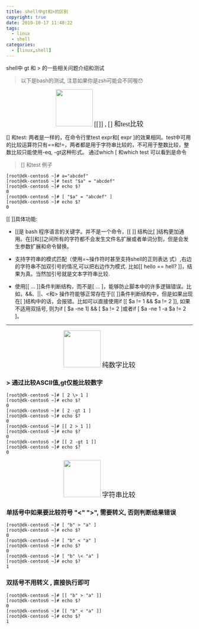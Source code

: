 ```yaml
---
title: shell中gt和>的区别
copyright: true
date: 2019-10-17 11:48:22
tags:
  - linux
  - shell
categories:
  - [linux,shell]
---
```

shell中 gt 和 > 的一些相关问题介绍和测试
<!-- more-->


> 以下是bash的测试, 注意如果你是zsh可能会不同喔😯

<center>
<img src="http://zhangzw001.github.io/images/dockerniu.jpeg" width = "100" height = "100" style="border: 0"/>
<font  face="黑体" size=4> [[]] , [] 和test比较 </font>
</center>

[] 和test:	两者是一样的，在命令行里test expr和[ expr ]的效果相同。test中可用的比较运算符只有==和!=，两者都是用于字符串比较的，不可用于整数比较，整数比较只能使用-eq, -gt这种形式。
通过which [ 和which test 可以看到是命令

> [] 和test 例子

```
[root@dk-centos6 ~]# a="abcdef"
[root@dk-centos6 ~]# test "$a" = "abcdef"
[root@dk-centos6 ~]# echo $?
0
[root@dk-centos6 ~]# [ "$a" = "abcdef" ]
[root@dk-centos6 ~]# echo $?
0
```

[[ ]]具体功能:	
- [[是 bash 程序语言的关键字。并不是一个命令，[[ ]] 结构比[ ]结构更加通用。在[[和]]之间所有的字符都不会发生文件名扩展或者单词分割，但是会发生参数扩展和命令替换。

- 支持字符串的模式匹配（使用=~操作符时甚至支持shell的正则表达 式）,右边的字符串不加双引号的情况,可以把右边作为模式. 比如[[ hello == hell? ]]，结果为真。当然加引号就是文本字符串比较.

- 使用[[ ... ]]条件判断结构，而不是[ ... ]，能够防止脚本中的许多逻辑错误。比如，&&、||、<和> 操作符能够正常存在于[[ ]]条件判断结构中，但是如果出现在[ ]结构中的话，会报错。比如可以直接使用if [[ $a != 1 && $a != 2 ]], 如果不适用双括号, 则为if [ $a -ne 1] && [ $a != 2 ]或者if [ $a -ne 1 -a $a != 2 ]。


---


<center>
<img src="http://zhangzw001.github.io/images/dockerniu.jpeg" width = "100" height = "100" style="border: 0"/>
<font  face="黑体" size=4> 纯数字比较 </font>
</center>

### > 通过比较ASCII值,gt仅能比较数字

```
[root@dk-centos6 ~]# [ 2 \> 1 ]
[root@dk-centos6 ~]# echo $?
0
[root@dk-centos6 ~]# [ 2 -gt 1 ]
[root@dk-centos6 ~]# echo $?
0
[root@dk-centos6 ~]# [[ 2 > 1 ]]
[root@dk-centos6 ~]# echo $?
0
[root@dk-centos6 ~]# [[ 2 -gt 1 ]]
[root@dk-centos6 ~]# echo $?
0
```

<center>
<img src="http://zhangzw001.github.io/images/dockerniu.jpeg" width = "100" height = "100" style="border: 0"/>
<font  face="黑体" size=4> 字符串比较 </font>
</center>

### 单括号中如果要比较符号 "<" ">", 需要转义, 否则判断结果错误

```
[root@dk-centos6 ~]# [ "b" > "a" ]
[root@dk-centos6 ~]# echo $?
0
[root@dk-centos6 ~]# [ "b" < "a" ]
[root@dk-centos6 ~]# echo $?
0
[root@dk-centos6 ~]# [ "b" \< "a" ]
[root@dk-centos6 ~]# echo $?
1
```

### 双括号不用转义 , 直接执行即可

```
[root@dk-centos6 ~]# [[ "b" > "a" ]]
[root@dk-centos6 ~]# echo $?
0
[root@dk-centos6 ~]# [[ "b" < "a" ]]
[root@dk-centos6 ~]# echo $?
1
```
